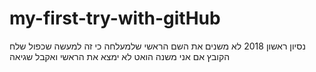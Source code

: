 # my-first-try-with-gitHub
נסיון ראשון 2018
לא משנים את השם הראשי שלמעלחה כי זה למעשה שכפול שלח הקובץ אם אני משנה הואט לא ימצא את הראשי  ואקבל שגיאה
